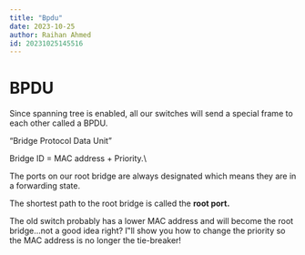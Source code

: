 ```yaml
---
title: "Bpdu"
date: 2023-10-25
author: Raihan Ahmed
id: 20231025145516
---
```




# BPDU
Since spanning tree is enabled, all our switches will send a special frame to each other called a BPDU.

“Bridge Protocol Data Unit”


Bridge ID = MAC address + Priority.\



The ports on our root bridge are always designated which means they are in a forwarding state.

The shortest path to the root bridge is called the **root port.**



The old switch probably has a lower MAC address and will become the root bridge…not a
good idea right? I‟ll show you how to change the priority so the MAC address is no longer
the tie-breaker!

